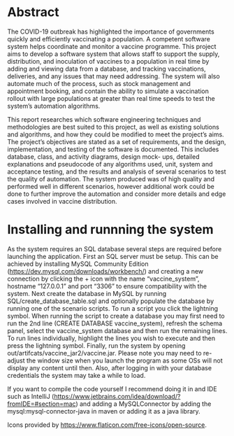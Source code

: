 # Abstract
The COVID-19 outbreak has highlighted the importance of governments quickly and efficiently vaccinating a population. A competent software system helps coordinate and monitor a vaccine programme. This project aims to develop a software system that allows staff to support the supply, distribution, and inoculation of vaccines to a population in real time by adding and viewing data from a database, and tracking vaccinations, deliveries, and any issues that may need addressing. The system will also automate much of the process, such as stock management and appointment booking, and contain the ability to simulate a vaccination rollout with large populations at greater than real time speeds to test the system’s automation algorithms.

This report researches which software engineering techniques and methodologies are best suited to this project, as well as existing solutions and algorithms, and how they could be modified to meet the project’s aims. The project’s objectives are stated as a set of requirements, and the design, implementation, and testing of the software is documented. This includes database, class, and activity diagrams, design mock- ups, detailed explanations and pseudocode of any algorithms used, unit, system and acceptance testing, and the results and analysis of several scenarios to test the quality of automation. The system produced was of high quality and performed well in different scenarios, however additional work could be done to further improve the automation and consider more details and edge cases involved in vaccine distribution.

# Installing and runnning the system
As the system requires an SQL database several steps are required before
launching the application. First an SQL server must be setup. This can be
achieved by installing MySQL Community Edition
(https://dev.mysql.com/downloads/workbench/) and creating a new connection by
clicking the + icon with the name “vaccine_system”, hostname “127.0.0.1” and
port “3306” to ensure compatibility with the system. Next create the database
in MySQL by running SQL/create_database_table.sql and optionally populate the
database by running one of the scenario scripts. To run a script you click the
lightning symbol.
When running the script to create a database you may first need to run the 2nd
line (CREATE DATABASE vaccine_system), refresh the schema panel, select the
vaccine_system database and then run the remaining lines. To run lines
individually, highlight the lines you wish to execute and then press the
lightning symbol.
Finally, run the system by opening out/artifcats/vaccine_jar2/vaccine.jar.
Please note you may need to re-adjust the window size when you launch the program
as some OSs will not display any content until then. Also, after logging in with
your database credentials the system may take a while to load.

If you want to compile the code yourself I recommend doing it in and IDE such
as IntelliJ (https://www.jetbrains.com/idea/download/?fromIDE=#section=mac) and
adding a MySQLConnector by adding the mysql:mysql-connector-java in maven or
adding it as a java library.


Icons provided by https://www.flaticon.com/free-icons/open-source.

